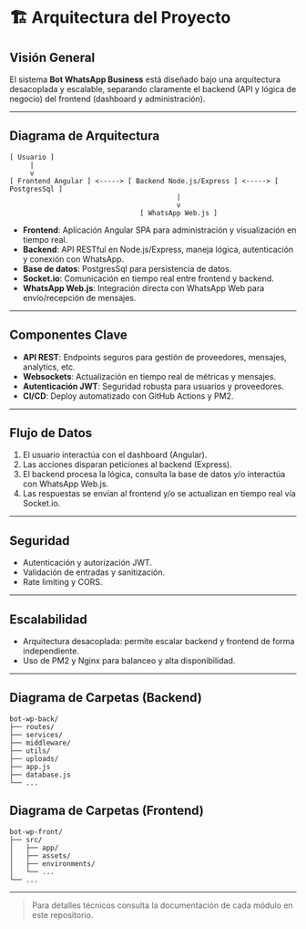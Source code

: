 # 🏗️ Arquitectura del Proyecto

## Visión General

El sistema **Bot WhatsApp Business** está diseñado bajo una arquitectura desacoplada y escalable, separando claramente el backend (API y lógica de negocio) del frontend (dashboard y administración).

---

## Diagrama de Arquitectura

```
[ Usuario ]
     |
     v
[ Frontend Angular ] <-----> [ Backend Node.js/Express ] <-----> [ PostgresSql ]
                                         |
                                         v
                                [ WhatsApp Web.js ]
```

- **Frontend**: Aplicación Angular SPA para administración y visualización en tiempo real.
- **Backend**: API RESTful en Node.js/Express, maneja lógica, autenticación y conexión con WhatsApp.
- **Base de datos**: PostgresSql para persistencia de datos.
- **Socket.io**: Comunicación en tiempo real entre frontend y backend.
- **WhatsApp Web.js**: Integración directa con WhatsApp Web para envío/recepción de mensajes.

---

## Componentes Clave

- **API REST**: Endpoints seguros para gestión de proveedores, mensajes, analytics, etc.
- **Websockets**: Actualización en tiempo real de métricas y mensajes.
- **Autenticación JWT**: Seguridad robusta para usuarios y proveedores.
- **CI/CD**: Deploy automatizado con GitHub Actions y PM2.

---

## Flujo de Datos

1. El usuario interactúa con el dashboard (Angular).
2. Las acciones disparan peticiones al backend (Express).
3. El backend procesa la lógica, consulta la base de datos y/o interactúa con WhatsApp Web.js.
4. Las respuestas se envían al frontend y/o se actualizan en tiempo real vía Socket.io.

---

## Seguridad

- Autenticación y autorización JWT.
- Validación de entradas y sanitización.
- Rate limiting y CORS.

---

## Escalabilidad

- Arquitectura desacoplada: permite escalar backend y frontend de forma independiente.
- Uso de PM2 y Nginx para balanceo y alta disponibilidad.

---

## Diagrama de Carpetas (Backend)

```
bot-wp-back/
├── routes/
├── services/
├── middleware/
├── utils/
├── uploads/
├── app.js
├── database.js
└── ...
```

## Diagrama de Carpetas (Frontend)

```
bot-wp-front/
├── src/
│   ├── app/
│   ├── assets/
│   ├── environments/
│   └── ...
└── ...
```

---

> Para detalles técnicos consulta la documentación de cada módulo en este repositorio.
